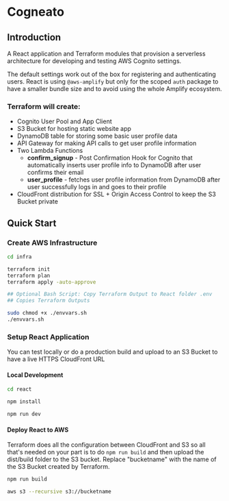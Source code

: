 # Cogneato 

## Introduction

A React application and Terraform modules that provision a serverless architecture for developing and testing AWS Cognito settings.

The default settings work out of the box for registering and authenticating users. React is using `@aws-amplify` but only for the scoped `auth` package to have a smaller bundle size and to avoid using the whole Amplify ecosystem. 

### Terraform will create:
- Cognito User Pool and App Client
- S3 Bucket for hosting static website app
- DynamoDB table for storing some basic user profile data
- API Gateway for making API calls to get user profile information
- Two Lambda Functions
    - **confirm_signup** - Post Confirmation Hook for Cognito that automatically inserts user profile info to DynamoDB after user confirms their email
    - **user_profile** - fetches user profile information from DynamoDB after user successfully logs in and goes to their profile
- CloudFront distribution for SSL + Origin Access Control to keep the S3 Bucket private

## Quick Start

### Create AWS Infrastructure

```bash
cd infra

terraform init
terraform plan
terraform apply -auto-approve

## Optional Bash Script: Copy Terraform Output to React folder .env
## Copies Terraform Outputs 

sudo chmod +x ./envvars.sh
./envvars.sh
```

### Setup React Application

You can test locally or do a production build and upload to an S3 Bucket to have a live HTTPS CloudFront URL 

#### Local Development


```bash
cd react

npm install

npm run dev

```

#### Deploy React to AWS

Terraform does all the configuration between CloudFront and S3 so all that's needed on your part is to do `npm run build` and then upload the dist/build folder to the S3 bucket. Replace "bucketname" with the name of the S3 Bucket created by Terraform.

```bash
npm run build

aws s3 --recursive s3://bucketname
```